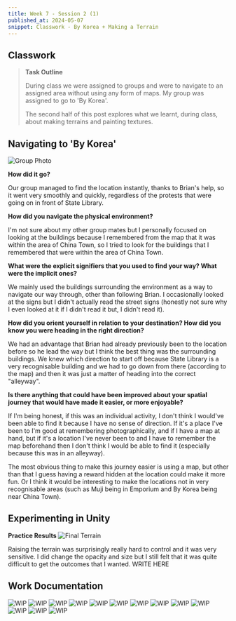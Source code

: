 ```yaml
---
title: Week 7 - Session 2 (1)
published_at: 2024-05-07
snippet: Classwork - By Korea + Making a Terrain
---
```

## Classwork
>**Task Outline**
>
> During class we were assigned to groups and were to navigate to an assigned area without using any form of maps. My group was assigned to go to 'By Korea'.
>
> The second half of this post explores what we learnt, during class, about making terrains and painting textures.

## Navigating to 'By Korea'
![Group Photo](/W7/bykorea.jpg)

**How did it go?**

Our group managed to find the location instantly, thanks to Brian's help, so it went very smoothly and quickly, regardless of the protests that were going on in front of State Library.

**How did you navigate the physical environment?**

I'm not sure about my other group mates but I personally focused on looking at the buildings because I remembered from the map that it was within the area of China Town, so I tried to look for the buildings that I remembered that were within the area of China Town.

**What were the explicit signifiers that you used to find your way? What were the implicit ones?**

We mainly used the buildings surrounding the environment as a way to navigate our way through, other than following Brian. I occasionally looked at the signs but I didn't actually read the street signs (honestly not sure why I even looked at it if I didn't read it but, I didn't read it).

**How did you orient yourself in relation to your destination? How did you know you were heading in the right direction?**

We had an advantage that Brian had already previously been to the location before so he lead the way but I think the best thing was the surrounding buildings. We knew which direction to start off because State Library is a very recognisable building and we had to go down from there (according to the map) and then it was just a matter of heading into the correct "alleyway".

**Is there anything that could have been improved about your spatial journey that would have made it easier, or more enjoyable?**

If I'm being honest, if this was an individual activity, I don't think I would've been able to find it because I have no sense of direction. If it's a place I've been to I'm good at remembering photographically, and if I have a map at hand, but if it's a location I've never been to and I have to remember the map beforehand then I don't think I would be able to find it (especially because this was in an alleyway).

The most obvious thing to make this journey easier is using a map, but other than that I guess having a reward hidden at the location could make it more fun. Or I think it would be interesting to make the locations not in very recognisable areas (such as Muji being in Emporium and By Korea being near China Town).

## Experimenting in Unity
**Practice Results**
![Final Terrain](/W7/1terrain.png)

Raising the terrain was surprisingly really hard to control and it was very sensitive. I did change the opacity and size but I still felt that it was quite difficult to get the outcomes that I wanted.
WRITE HERE

## Work Documentation
![WIP](/W7/terrain1.png)
![WIP](/W7/terrain2.png)
![WIP](/W7/terrain3.png)
![WIP](/W7/terrain4.png)
![WIP](/W7/terrain5.png)
![WIP](/W7/terrain6.png)
![WIP](/W7/terrain7.png)
![WIP](/W7/terrain8.png)
![WIP](/W7/terrain9.png)
![WIP](/W7/terrain10.png)
![WIP](/W7/terrain11.png)
![WIP](/W7/terrain12.png)
![WIP](/W7/terrain13.png)
